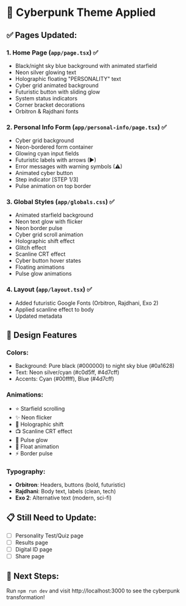 # 🌌 Cyberpunk Theme Applied

## ✅ Pages Updated:

### 1. Home Page (`app/page.tsx`) ✅
- Black/night sky blue background with animated starfield
- Neon silver glowing text
- Holographic floating "PERSONALITY" text
- Cyber grid animated background
- Futuristic button with sliding glow
- System status indicators
- Corner bracket decorations
- Orbitron & Rajdhani fonts

### 2. Personal Info Form (`app/personal-info/page.tsx`) ✅
- Cyber grid background
- Neon-bordered form container
- Glowing cyan input fields
- Futuristic labels with arrows (▶)
- Error messages with warning symbols (⚠)
- Animated cyber button
- Step indicator [STEP 1/3]
- Pulse animation on top border

### 3. Global Styles (`app/globals.css`) ✅
- Animated starfield background
- Neon text glow with flicker
- Neon border pulse
- Cyber grid scroll animation
- Holographic shift effect
- Glitch effect
- Scanline CRT effect
- Cyber button hover states
- Floating animations
- Pulse glow animations

### 4. Layout (`app/layout.tsx`) ✅
- Added futuristic Google Fonts (Orbitron, Rajdhani, Exo 2)
- Applied scanline effect to body
- Updated metadata

## 🎨 Design Features

### Colors:
- Background: Pure black (#000000) to night sky blue (#0a1628)
- Text: Neon silver/cyan (#c0d5ff, #4d7cff)
- Accents: Cyan (#00ffff), Blue (#4d7cff)

### Animations:
- ⭐ Starfield scrolling
- ✨ Neon flicker
- 💫 Holographic shift
- 📺 Scanline CRT effect
- 🌊 Pulse glow
- 🎪 Float animation
- ⚡ Border pulse

### Typography:
- **Orbitron**: Headers, buttons (bold, futuristic)
- **Rajdhani**: Body text, labels (clean, tech)
- **Exo 2**: Alternative text (modern, sci-fi)

## 📋 Still Need to Update:

- [ ] Personality Test/Quiz page
- [ ] Results page
- [ ] Digital ID page
- [ ] Share page

## 🚀 Next Steps:

Run `npm run dev` and visit http://localhost:3000 to see the cyberpunk transformation!



